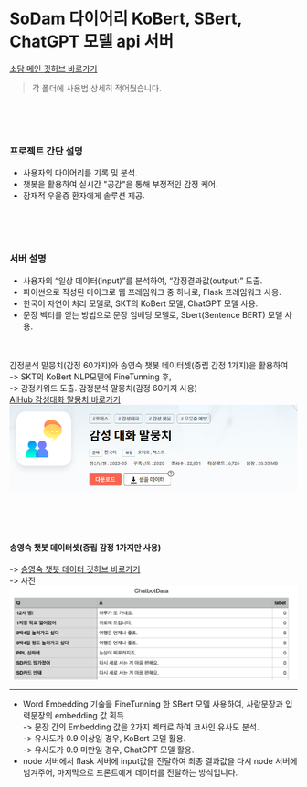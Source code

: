 # SoDam 다이어리 **KoBert**, **SBert**, **ChatGPT** 모델 api 서버

<a href="https://github.com/RestDiary/SODAMDiary-Ver2/tree/main"> 소담 메인 깃허브 바로가기 </a>
> 각 폴더에 사용법 상세히 적어뒀습니다.


<br><br><br>
### 프로젝트 간단 설명
- 사용자의 다이어리를 기록 및 분석.
- 챗봇을 활용하여 실시간 "공감"을 통해 부정적인 감정 케어.
- 잠재적 우울증 환자에게 솔루션 제공.

<br><br><br>

### 서버 설명
- 사용자의 “일상 데이터(input)”를 분석하여, “감정결과값(output)” 도출.
- 파이썬으로 작성된 마이크로 웹 프레임워크 중 하나로, Flask 프레임워크 사용.
- 한국어 자연어 처리 모델로, SKT의 KoBert 모델, ChatGPT 모델 사용.
- 문장 벡터를 얻는 방법으로 문장 임베딩 모델로, Sbert(Sentence BERT) 모델 사용.
<br><br><br>
    
감정분석 말뭉치(감정 60가지)와 송영숙 챗봇 데이터셋(중립 감정 1가지)을 활용하여 <br> 
-> SKT의 KoBert NLP모델에 FineTunning 후,<br>
-> 감정키워드 도출.
감정분석 말뭉치(감정 60가지 사용)<br>
<a href="https://aihub.or.kr/aihubdata/data/view.do?currMenu=115&topMenu=100&aihubDataSe=realm&dataSetSn=86"> AIHub 감성대화 말뭉치 바로가기</a>
<img width="" height="" src="./READMEData/sample1.png"></img>

<br><br><br>


#### 송영숙 챗봇 데이터셋(중립 감정 1가지만 사용)<br>
-> <a href="https://github.com/songys/Chatbot_data"> 송영숙 챗봇 데이터 깃허브 바로가기 </a><br>
-> 사진<br>
<img width="" height="" src="./READMEData/sample2.png"></img>

-----------------------------------------------------

 - Word Embedding 기술을 FineTunning 한 SBert 모델 사용하여, 사람문장과 입력문장의 embedding 값 획득<br>
 -> 문장 간의 Embedding 값을 2가지 벡터로 하여 코사인 유사도 분석.<br>
 -> 유사도가 0.9 이상일 경우, KoBert 모델 활용.<br>
 -> 유사도가 0.9 미만일 경우, ChatGPT 모델 활용.<br>
 - node 서버에서 flask 서버에 input값을 전달하여 최종 결과값을 다시 node 서버에 넘겨주어, 마지막으로 프론트에게 데이터를 전달하는 방식입니다.
